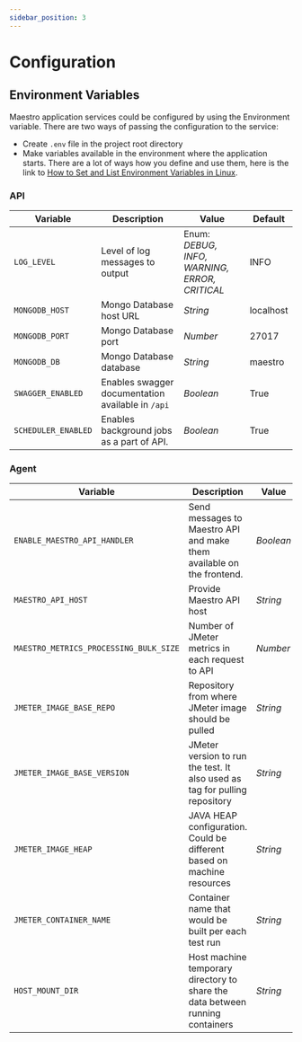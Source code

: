 ```yaml
---
sidebar_position: 3
---
```


# Configuration

## Environment Variables

Maestro application services could be configured by using the Environment variable. There are two ways of passing the configuration to the service:

- Create `.env` file in the project root directory
- Make variables available in the environment where the application starts. There are a lot of ways how you define and use them, here is the link to [How to Set and List Environment Variables in Linux](https://linuxize.com/post/how-to-set-and-list-environment-variables-in-linux/).

### API

| Variable            | Description                                       | Value                                         | Default   |
| ------------------- | ------------------------------------------------- | --------------------------------------------- | --------- |
| `LOG_LEVEL`         | Level of log messages to output                   | Enum: _DEBUG, INFO, WARNING, ERROR, CRITICAL_ | INFO      |
| `MONGODB_HOST`      | Mongo Database host URL                           | _String_                                      | localhost |
| `MONGODB_PORT`      | Mongo Database port                               | _Number_                                      | 27017     |
| `MONGODB_DB`        | Mongo Database database                           | _String_                                      | maestro   |
| `SWAGGER_ENABLED`   | Enables swagger documentation available in `/api` | _Boolean_                                     | True      |
| `SCHEDULER_ENABLED` | Enables background jobs as a part of API.         | _Boolean_                                     | True      |

### Agent

| Variable                               | Description                                                                   | Value     | Default                                   |
| -------------------------------------- | ----------------------------------------------------------------------------- | --------- | ----------------------------------------- |
| `ENABLE_MAESTRO_API_HANDLER`           | Send messages to Maestro API and make them available on the frontend.         | _Boolean_ | True                                      |
| `MAESTRO_API_HOST`                     | Provide Maestro API host                                                      | _String_  | http://localhost:5000                     |
| `MAESTRO_METRICS_PROCESSING_BULK_SIZE` | Number of JMeter metrics in each request to API                               | _Number_  | 100                                       |
| `JMETER_IMAGE_BASE_REPO`               | Repository from where JMeter image should be pulled                           | _String_  |                                           |
| `JMETER_IMAGE_BASE_VERSION`            | JMeter version to run the test. It also used as tag for pulling repository    | _String_  |                                           |
| `JMETER_IMAGE_HEAP`                    | JAVA HEAP configuration. Could be different based on machine resources        | _String_  | `-Xms1g -Xmx1g -XX:MaxMetaspaceSize=256m` |
| `JMETER_CONTAINER_NAME`                | Container name that would be built per each test run                          | _String_  | maestrojmeter                             |
| `HOST_MOUNT_DIR`                       | Host machine temporary directory to share the data between running containers | _String_  | `$HOME/.maestro/jmeter`                   |
